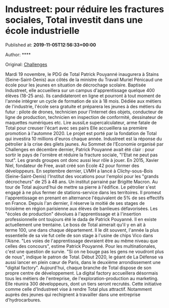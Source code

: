 
# Industreet: pour réduire les fractures sociales, Total investit dans une école industrielle

Published at: **2019-11-05T12:56:33+00:00**

Author: ****

Original: [Challenges](https://www.challenges.fr/energie-et-environnement/industreet-pour-reduire-les-fractures-sociales-total-investit-dans-une-ecole-industrielle_683225)

Mardi 19 novembre, le PDG de Total Patrick Pouyanné inaugurera à Stains (Seine-Saint-Denis) aux côtés de la ministre du Travail Muriel Pénicaud une école pour les jeunes en situation de décrochage scolaire. Baptisée Industreet, elle accueillera sur un campus d'apprentissage quelque 400 élèves (18-25 ans). Ils candidateront en ligne et pourront à tout moment de l'année intégrer un cycle de formation de six à 18 mois. Dédiée aux métiers de l'industrie, l'école sera gratuite et préparera les jeunes à des métiers du futur : pilote de drones, technicien pour l'Internet des objets, conducteur de ligne de production, technicien en inspection de conformité, dessinateur de maquettes numériques etc.
Lire aussiLe supercalculateur, arme fatale de Total pour creuser l'écart avec ses pairs
Elle accueillera sa première promotion à l'automne 2020. Le projet est porté par la fondation de Total qui investira 10 millions d'euros chaque année. Industreet est la réponse du pétrolier à la crise des gilets jaunes. Au Sommet de l'Economie organisé par Challenges en décembre dernier, Patrick Pouyanné avait été clair : pour sortir le pays de l'ornière et réduire la fracture sociale, "l'Etat ne peut pas tout". Les grands groupes ont donc aussi leur rôle à jouer. En 2015, Xavier Niel, fondateur de Free, avait créé son Ecole 42 pour former des développeurs. En septembre dernier, LVMH a lancé à Clichy-sous-Bois (Seine-Saint-Denis) l'Institut des vocations pour l'emploi pour les "grands décrocheurs" de 25 à 48 ans. Un institut parrainé par Brigitte Macron. Au tour de Total aujourd'hui de mettre sa pierre à l'édifice.
Le pétrolier s'est engagé à ne plus fermer de stations-service dans les territoires. Il promeut l'apprentissage en prenant en alternance l'équivalent de 5% de ses effectifs en France. Depuis l'an dernier, il réserve la moitié de ses stages de troisième en région parisienne aux élèves de banlieues défavorisées. Les "écoles de production" dévolues à l'apprentissage et à l'insertion professionnelle ont toujours été le dada de Patrick Pouyanné. Il en existe actuellement une trentaine. Le boss de Total aimerait qu'il y en ait à terme 100, une dans chaque département.
Il le dit souvent, l'année la plus essentielle de sa vie fut celle de son stage à l'usine de chips Vico dans l'Aisne. "Les voies de l'apprentissage devraient être au même niveau que celles des concours", estime Patrick Pouyanné. Pour les multinationales, c'est une question de survie. "Si on ne bouge pas les gens ne voudront plus de nous", indique le patron de Total. Début 2020, le géant de La Défense va aussi lancer en plein cœur de Paris, dans le deuxième arrondissement une "digital factory". Aujourd'hui, chaque branche de Total dispose de son propre centre de développement. La digital factory accueillera désormais tous les métiers de l'entreprise, de l'exploration-production au marketing. Elle réunira 300 développeurs, dont un tiers seront recrutés. Cette initiative comme celle d'Industreet vise à rendre Total plus attractif. Notamment auprès des jeunes qui rechignent à travailler dans une entreprise d'hydrocarbures.
